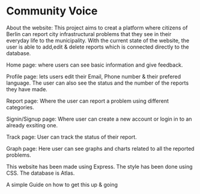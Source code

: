 # Community Voice

About the website:
This project aims to creat a platform where citizens of Berlin can report city infrastructural problems that they see in their everyday life to the municipality.
With the current state of the website, the user is able to add,edit & delete reports which is connected directly to the database.


Home page:
where users can see basic information and give feedback.

Profile page:
lets users edit their Email, Phone number & their prefered language. The user can also see the status and the number of the reports they have made.

Report page:
Where the user can report a problem using different categories.

Signin/Signup page:
Where user can create a new account or login in to an already exsiting one.

Track page:
User can track the status of their report.

Graph page:
Here user can see graphs and charts related to all the reported problems.



This website has been made using Express.
The style has been done using CSS.
The database is Atlas.


A simple Guide on how to get this up & going